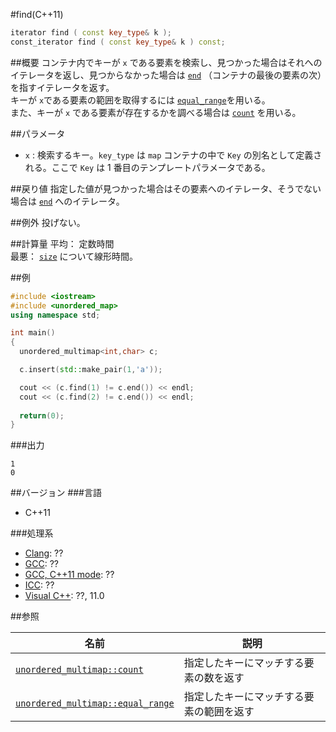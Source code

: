 #find(C++11)
```cpp
iterator find ( const key_type& k );
const_iterator find ( const key_type& k ) const;
```

##概要
コンテナ内でキーが `x` である要素を検索し、見つかった場合はそれへのイテレータを返し、見つからなかった場合は [`end`](/reference/unordered_multimap/end.md) （コンテナの最後の要素の次）を指すイテレータを返す。  
キーが `x`である要素の範囲を取得するには [`equal_range`](/reference/unordered_multimap/equal_range.md)を用いる。  
また、キーが `x` である要素が存在するかを調べる場合は [`count`](/reference/unordered_multimap/count.md) を用いる。


##パラメータ
- `x` : 検索するキー。`key_type` は `map` コンテナの中で `Key` の別名として定義される。ここで `Key` は 1 番目のテンプレートパラメータである。


##戻り値
指定した値が見つかった場合はその要素へのイテレータ、そうでない場合は [`end`](/reference/unordered_multimap/end.md) へのイテレータ。


##例外
投げない。


##計算量
平均： 定数時間  
最悪： [`size`](/reference/unordered_multimap/size.md) について線形時間。


##例
```cpp
#include <iostream>
#include <unordered_map>
using namespace std;

int main()
{
  unordered_multimap<int,char> c;

  c.insert(std::make_pair(1,'a'));

  cout << (c.find(1) != c.end()) << endl;
  cout << (c.find(2) != c.end()) << endl;
 
  return(0);
}
```

###出力
```
1
0
```


##バージョン
###言語
- C++11

###処理系
- [Clang](/implementation#clang.md): ??
- [GCC](/implementation#gcc.md): ??
- [GCC, C++11 mode](/implementation#gcc.md): ??
- [ICC](/implementation#icc.md): ??
- [Visual C++](/implementation#visual_cpp.md): ??, 11.0

##参照

| 名前 | 説明|
|-------------------------------------------------------------------------------------------------|-----------------------------------------------------------------------------|
| [`unordered_multimap::count`](/reference/unordered_multimap/count.md) | 指定したキーにマッチする要素の数を返す |
| [`unordered_multimap::equal_range`](/reference/unordered_multimap/equal_range.md) | 指定したキーにマッチする要素の範囲を返す |


